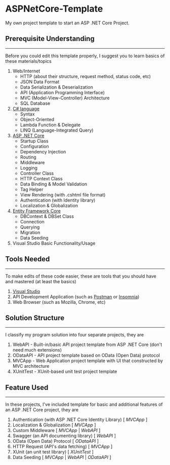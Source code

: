 # ASPNetCore-Template

My own project template to start an ASP .NET Core Project.

## Prerequisite Understanding

---------
Before you could edit this template properly, I suggest you to learn basics of these  materials/topics

1. Web/Internet
   * HTTP (about their structure, request method, status code, etc)
   * JSON Data Format
   * Data Serialization & Deserialization
   * API (Application Programming Interface)
   * MVC (Model-View-Controller) Architecture
   * SQL Database
2. [C# language](https://docs.microsoft.com/en-us/dotnet/csharp/tutorials/)
   * Syntax
   * Object-Oriented
   * Lambda Function & Delegate
   * LINQ (Language-Integrated Query)
3. [ASP .NET Core](https://docs.microsoft.com/en-us/aspnet/core/tutorials/first-mvc-app/start-mvc?view=aspnetcore-3.1&tabs=visual-studio)
   * Startup Class
   * Configuration
   * Dependency Injection
   * Routing
   * Middleware
   * Logging
   * Controller Class
   * HTTP Context Class
   * Data Binding & Model Validation
   * Tag Helper
   * View Rendering (with .cshtml file format)
   * Authentication (with Identity library)
   * Localization & Globalization
4. [Entity Framework Core](https://www.entityframeworktutorial.net/efcore/entity-framework-core.aspx) 
   * DBContext & DBSet Class
   * Connection
   * Querying
   * Migration
   * Data Seeding
5. Visual Studio Basic Functionality/Usage

## Tools Needed

---------
To make edits of these code easier, these are tools that you should have and mastered (at least the basics)

1. [Visual Studio](https://visualstudio.microsoft.com/)
2. API Development Application (such as [Postman](https://www.postman.com/) or [Insomnia](https://insomnia.rest/))
3. Web Browser (such as Mozilla, Chrome, etc)

## Solution Structure

---------
I classify my program solution into four separate projects, they are

1. WebAPI - Built-in/basic API project template from ASP .NET Core (don't need much extensions) 
2. ODataAPI - API project template based on OData (Open Data) protocol
3. MVCApp - Web Application project template with UI that constructed by MVC architecture
4. XUnitTest - XUnit-based unit test project template

## Feature Used

---------
In these projects, I've included template for basic and additional features of an ASP .NET Core project, they are

1. Authentication (with ASP .NET Core Identity Library) [ *MVCApp* ]
2. Localization & Globalization [ *MVCApp* ]
3. Custom Middleware [ *MVCApp* | *WebAPI* ]
4. Swagger (an API documenting library) [ *WebAPI* ]
5. OData (Open Data) Protocol [ *ODataAPI* ]
6. HTTP Request (API's data fetching) [ *MVCApp* ]
7. XUnit (an unit test library) [ *XUnitTest* ]
8. Data Seeding [ *MVCApp* | *WebAPI* | *ODataAPI* ]
